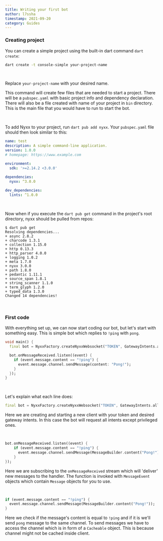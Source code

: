 ```yaml
---
title: Writing your first bot
author: l7ssha
timestamp: 2021-09-20
category: Guides
---
```


### Creating project

You can create a simple project using the built-in dart command `dart create`:

```bash
dart create -t console-simple your-project-name
```

</br>

Replace `your-project-name` with your desired name. 

This command will create few files that are needed to start a project. There will be a `pubspec.yaml` with basic project info and dependency declaration. There will also be a file created with name of your project in `bin` directory. This is the main file that you would have to run to start the bot.

</br>

To add Nyxx to your project, run `dart pub add nyxx`. Your `pubspec.yaml` file should then look similar to this:
```yaml
name: test
description: A simple command-line application.
version: 1.0.0
# homepage: https://www.example.com

environment:
  sdk: '>=2.14.2 <3.0.0'

dependencies:
  nyxx: ^3.0.0
  
dev_dependencies:
  lints: ^1.0.0
```

</br>

Now when if you execute the `dart pub get` command in the project's root directory, nyxx should be pulled from repos:
```
$ dart pub get
Resolving dependencies...
+ async 2.8.2
+ charcode 1.3.1
+ collection 1.15.0
+ http 0.13.3
+ http_parser 4.0.0
+ logging 1.0.2
+ meta 1.7.0
+ nyxx 3.0.0
+ path 1.8.0
+ pedantic 1.11.1
+ source_span 1.8.1
+ string_scanner 1.1.0
+ term_glyph 1.2.0
+ typed_data 1.3.0
Changed 14 dependencies!
```

</br>

### First code

With everything set up, we can now start coding our bot, but let's start with something easy.
This is simple bot which replies to `!ping` with `pong`.
```dart
void main() {
  final bot = NyxxFactory.createNyxxWebsocket("TOKEN", GatewayIntents.allUnprivileged);

  bot.onMessageReceived.listen((event) {
    if (event.message.content == "!ping") {
      event.message.channel.sendMessage(content: "Pong!");
    }
  });
}
```

</br>

Let's explain what each line does:

```dart
final bot = NyxxFactory.createNyxxWebsocket("TOKEN", GatewayIntents.allUnprivileged);
```
Here we are creating and starting a new client with your token and desired gateway intents.
In this case the bot will request all intents except privileged ones.

</br>

```dart
bot.onMessageReceived.listen((event) {
    if (event.message.content == "!ping") {
      event.message.channel.sendMessage(MessageBuilder.content("Pong!"));
    }
});
```
Here we are subscribing to the `onMessageReceived` stream which will 'deliver' new messages to the handler.
The function is invoked with `MessageEvent` objects which contain `Message` objects for you to use.

</br>

```dart
if (event.message.content == "!ping") {
  event.message.channel.sendMessage(MessageBuilder.content("Pong!"));
}
```
Here we check if the message's content is equal to `!ping` and if it is we'll send `pong` message to the same channel. To send messages we have to access the channel which is in form of a `Cacheable` object. This is because channel might not
be cached inside client. 
